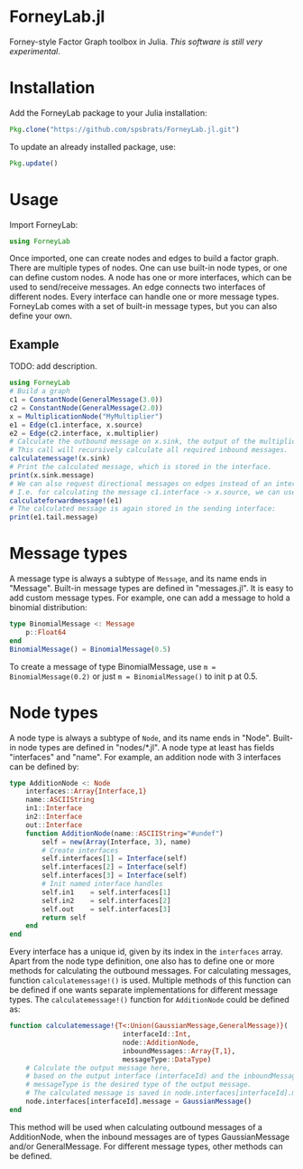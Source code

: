 ForneyLab.jl
============

Forney-style Factor Graph toolbox in Julia.
*This software is still very experimental*.

Installation
============
Add the ForneyLab package to your Julia installation:
```jl
Pkg.clone("https://github.com/spsbrats/ForneyLab.jl.git")
```
To update an already installed package, use:
```jl
Pkg.update()
```
Usage
=====
Import ForneyLab:
```jl
using ForneyLab
```   
Once imported, one can create nodes and edges to build a factor graph. There are multiple types of nodes. One can use built-in node types, or one can define custom nodes. A node has one or more interfaces, which can be used to send/receive messages. An edge connects two interfaces of different nodes. Every interface can handle one or more message types. ForneyLab comes with a set of built-in message types, but you can also define your own. 

Example
-------
TODO: add description.
```jl
using ForneyLab
# Build a graph
c1 = ConstantNode(GeneralMessage(3.0))
c2 = ConstantNode(GeneralMessage(2.0))
x = MultiplicationNode("MyMultiplier")
e1 = Edge(c1.interface, x.source)
e2 = Edge(c2.interface, x.multiplier)
# Calculate the outbound message on x.sink, the output of the multiplication node.
# This call will recursively calculate all required inbound messages.
calculatemessage!(x.sink)
# Print the calculated message, which is stored in the interface.
print(x.sink.message)
# We can also request directional messages on edges instead of an interface.
# I.e. for calculating the message c1.interface -> x.source, we can use:
calculateforwardmessage!(e1)
# The calculated message is again stored in the sending interface:
print(e1.tail.message)
```
Message types
=============
A message type is always a subtype of `Message`, and its name ends in "Message". Built-in message types are defined in "messages.jl". It is easy to add custom message types. For example, one can add a message to hold a binomial distribution:
```jl
type BinomialMessage <: Message
    p::Float64
end
BinomialMessage() = BinomialMessage(0.5)
```
To create a message of type BinomialMessage, use `m = BinomialMessage(0.2)` or just `m = BinomialMessage()` to init p at 0.5.

Node types
==========
A node type is always a subtype of `Node`, and its name ends in "Node". Built-in node types are defined in "nodes/*.jl". A node type at least has fields "interfaces" and "name". For example, an addition node with 3 interfaces can be defined by:
```jl
type AdditionNode <: Node
    interfaces::Array{Interface,1}
    name::ASCIIString
    in1::Interface
    in2::Interface
    out::Interface
    function AdditionNode(name::ASCIIString="#undef")
        self = new(Array(Interface, 3), name)
        # Create interfaces
        self.interfaces[1] = Interface(self)
        self.interfaces[2] = Interface(self)
        self.interfaces[3] = Interface(self)
        # Init named interface handles
        self.in1    = self.interfaces[1]
        self.in2    = self.interfaces[2]
        self.out    = self.interfaces[3]
        return self
    end
end
```
Every interface has a unique id, given by its index in the `interfaces` array.
Apart from the node type definition, one also has to define one or more methods for calculating the outbound messages. For calculating messages, function `calculatemessage!()` is used. Multiple methods of this function can be defined if one wants separate implementations for different message types. The `calculatemessage!()` function for `AdditionNode` could be defined as:
```jl
function calculatemessage!{T<:Union(GaussianMessage,GeneralMessage)}(
                            interfaceId::Int,
                            node::AdditionNode,
                            inboundMessages::Array{T,1},
                            messageType::DataType)
    # Calculate the output message here, 
    # based on the output interface (interfaceId) and the inboundMessages.
    # messageType is the desired type of the output message.
    # The calculated message is saved in node.interfaces[interfaceId].message
    node.interfaces[interfaceId].message = GaussianMessage()
end
```
This method will be used when calculating outbound messages of a AdditionNode, when the inbound messages are of types GaussianMessage and/or GeneralMessage. For different message types, other methods can be defined.
